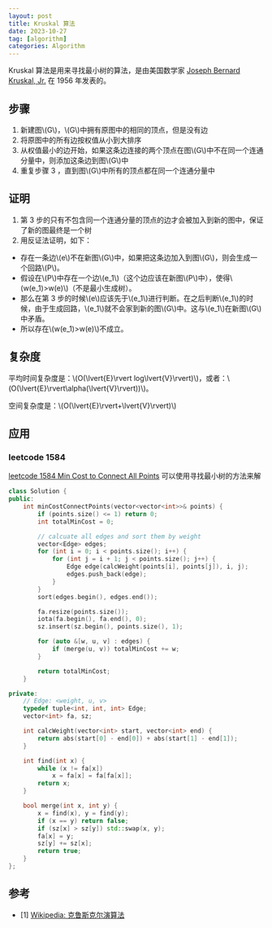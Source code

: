 ```yaml
---
layout: post
title: Kruskal 算法
date: 2023-10-27
tag: [algorithm]
categories: Algorithm
---
```


Kruskal 算法是用来寻找最小树的算法，是由美国数学家 [Joseph Bernard Kruskal, Jr.](https://en.wikipedia.org/wiki/Joseph_Kruskal) 在 1956 年发表的。

## 步骤

1. 新建图\\(G\\)，\\(G\\)中拥有原图中的相同的顶点，但是没有边
2. 将原图中的所有边按权值从小到大排序
3. 从权值最小的边开始，如果这条边连接的两个顶点在图\\(G\\)中不在同一个连通分量中，则添加这条边到图\\(G\\)中
4. 重复步骤 3 ，直到图\\(G\\)中所有的顶点都在同一个连通分量中

## 证明

1. 第 3 步的只有不包含同一个连通分量的顶点的边才会被加入到新的图中，保证了新的图最终是一个树
2. 用反证法证明，如下：

- 存在一条边\\(e\\)不在新图\\(G\\)中，如果把这条边加入到图\\(G\\)，则会生成一个回路\\(P\\)。
- 假设在\\(P\\)中存在一个边\\(e_1\\)（这个边应该在新图\\(P\\)中），使得\\(w(e_1)>w(e)\\)（不是最小生成树）。
- 那么在第 3 步的时候\\(e\\)应该先于\\(e_1\\)进行判断。在之后判断\\(e_1\\)的时候，由于生成回路，\\(e_1\\)就不会家到新的图\\(G\\)中。这与\\(e_1\\)在新图\\(G\\)中矛盾。
- 所以存在\\(w(e_1)>w(e)\\)不成立。

## 复杂度

平均时间复杂度是：\\(O(\lvert{E}\rvert log\lvert{V}\rvert)\\)，或者：\\(O(\lvert{E}\rvert\alpha(\lvert{V}\rvert))\\)。

空间复杂度是：\\(O(\lvert{E}\rvert+\lvert{V}\rvert)\\)

## 应用

### leetcode 1584

[leetcode 1584 Min Cost to Connect All Points](https://leetcode.com/problems/min-cost-to-connect-all-points/) 可以使用寻找最小树的方法来解

```c++
class Solution {
public:
    int minCostConnectPoints(vector<vector<int>>& points) {
        if (points.size() <= 1) return 0;
        int totalMinCost = 0;

        // calcuate all edges and sort them by weight
        vector<Edge> edges;
        for (int i = 0; i < points.size(); i++) {
            for (int j = i + 1; j < points.size(); j++) {
                Edge edge(calcWeight(points[i], points[j]), i, j);
                edges.push_back(edge);
            }
        }
        sort(edges.begin(), edges.end());

        fa.resize(points.size());
        iota(fa.begin(), fa.end(), 0);
        sz.insert(sz.begin(), points.size(), 1);

        for (auto &[w, u, v] : edges) {
            if (merge(u, v)) totalMinCost += w;
        }

        return totalMinCost;
    }

private:
    // Edge: <weight, u, v>
    typedef tuple<int, int, int> Edge;
    vector<int> fa, sz;

    int calcWeight(vector<int> start, vector<int> end) {
        return abs(start[0] - end[0]) + abs(start[1] - end[1]);
    }

    int find(int x) {
        while (x != fa[x])
            x = fa[x] = fa[fa[x]];
        return x;
    }

    bool merge(int x, int y) {
        x = find(x), y = find(y);
        if (x == y) return false;
        if (sz[x] > sz[y]) std::swap(x, y);
        fa[x] = y;
        sz[y] += sz[x];
        return true;
    }
};
```

## 参考

- [1] [Wikipedia: 克鲁斯克尔演算法](https://zh.wikipedia.org/wiki/%E5%85%8B%E9%B2%81%E6%96%AF%E5%85%8B%E5%B0%94%E6%BC%94%E7%AE%97%E6%B3%95#)
